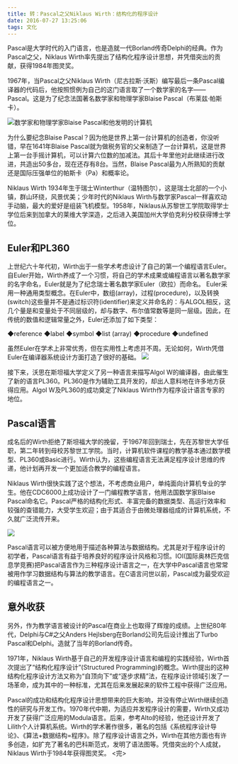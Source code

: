 ```yaml
---
title: 转：Pascal之父Niklaus Wirth：结构化的程序设计
date: 2016-07-27 13:25:06
tags: 文化
---
```

Pascal是大学时代的入门语言，也是造就一代Borland传奇Delphi的经典。<!-- more -->作为Pascal之父，Niklaus Wirth率先提出了结构化程序设计思想，并凭借突出的贡献，获得1984年图灵奖。


1967年，当Pascal之父Niklaus Wirth（尼古拉斯·沃斯）编写最后一条Pascal编译器的代码后，他按照惯例为自己的这门语言取了一个数学家的名字——Pascal。这是为了纪念法国著名数学家和物理学家Blaise Pascal（布莱兹·帕斯卡）。

![数学家和物理学家Blaise Pascal和他发明的计算机](http://images.51cto.com/files/uploadimg/20091222/023546994.gif)

为什么要纪念Blaise Pascal？因为他是世界上第一台计算机的创造者，你没听错，早在1641年Blaise Pascal就为做税务官的父亲制造了一台计算机，这是世界上第一台手摇计算机，可以计算六位数的加减法。其后十年里他对此继续进行改进，共造出50多台，现在还存有8台。当然，Blaise Pascal最为人所熟知的贡献还是国际压强单位的帕斯卡（Pa）和概率论。

Niklaus Wirth 1934年生于瑞士Winterthur（温特图尔），这是瑞士北部的一个小镇，群山环绕，风景优美；少年时代的Niklaus Wirth与数学家Pascal一样喜欢动手动脑，最大的爱好是组装飞机模型。1958年，Niklaus从苏黎世工学院取得学士学位后来到加拿大的莱维大学深造，之后进入美国加州大学伯克利分校获得博士学位。

## Euler和PL360

上世纪六十年代初，Wirth出于一些学术考虑设计了自己的第一个编程语言Euler。自Euler开始，Wirth养成了一个习惯，将自己的学术成果或编程语言以著名数学家的名字命名，Euler就是为了纪念瑞士著名数学家Euler（欧拉）而命名。 Euler采用一种通用类型概念。在Euler中，数组(array)，过程(procedure)，以及转换(switch)这些量并不是通过标识符(identifier)来定义并命名的：与ALGOL相反，这几个量是和变量处于不同层级的，却与数字、布尔值常数等是同一层级。因此，在传统的数值和逻辑常量之外，Euler还添加了如下类型：

◆reference 
◆label 
◆symbol 
◆list (array) 
◆procedure 
◆undefined

虽然Euler在学术上非常优秀，但在实用性上考虑并不周。无论如何，Wirth凭借Euler在编译器系统设计方面打造了很好的基础。
![](http://images.51cto.com/files/uploadimg/20091222/023727362.jpg)

接下来，沃思在斯坦福大学定义了另一种语言来描写Algol W的编译器，由此催生了新的语言PL360。PL360是作为辅助工具开发的，却出人意料地在许多地方获得应用。Algol W及PL360的成功奠定了Niklaus Wirth作为程序设计语言专家的地位。

## Pascal语言

成名后的Wirth拒绝了斯坦福大学的挽留，于1967年回到瑞士，先在苏黎世大学任职，第二年转到母校苏黎世工学院。当时，计算机软件课程的教学基本通过数学模型、PL360或Basic进行。Wirth认为，这些编程语言无法满足程序设计思维的传递，他计划再开发一个更加适合教学的编程语言。

Niklaus Wirth很快实践了这个想法，不考虑商业用户，单纯面向计算机专业的学生。他在CDC6000上成功设计了一门编程教学语言，他用法国数学家Blaise Pascal命名它。Pascal严格的结构化形式、丰富完备的数据类型、高运行效率和较强的查错能力，大受学生欢迎；由于其适合于由微处理器组成的计算机系统，不久就广泛流传开来。

![](http://images.51cto.com/files/uploadimg/20091222/023814220.jpg)

Pascal语言可以被方便地用于描述各种算法与数据结构。尤其是对于程序设计的初学者，Pascal语言有益于培养良好的程序设计风格和习惯。IOI(国际奥林匹克信息学竞赛)把Pascal语言作为三种程序设计语言之一，在大学中Pascal语言也常常被用作学习数据结构与算法的教学语言。在C语言问世以前，Pascal成为最受欢迎的编程语言之一。

## 意外收获

另外，作为教学语言被设计的Pascal在商业上也取得了辉煌的成绩。上世纪80年代，Delphi与C#之父Anders Hejlsberg在Borland公司先后设计推出了Turbo Pascal和Delphi。造就了当年的Borland传奇。

1971年，Niklaus Wirth基于自己的开发程序设计语言和编程的实践经验，Wirth首次提出了“结构化程序设计”(Structured Programming)的概念。Wirth提出的这种结构化程序设计方法又称为“自顶向下”或“逐步求精”法，在程序设计领域引发了一场革命，成为其中的一种标准，尤其在后来发展起来的软件工程中获得广泛应用。

Pascal的成功和结构化程序设计思想带来的巨大影响，并没有停止Wirth继续创造性的研究与开发工作。1970年代中期，为适应并发程序设计的需要，Wirth又成功开发了获得广泛应用的Modula语言。后来，参考Alto的经验，他还设计开发了Lilith个人计算机系统。Wirth的学术著作很多，著名的包括《系统程序设计导论》、《算法+数据结构=程序》。除了程序设计语言之外，Wirth在其他方面也有许多创造，如扩充了著名的巴科斯范式，发明了语法图等。凭借突出的个人成就，Niklaus Wirth于1984年获得图灵奖。
<完>